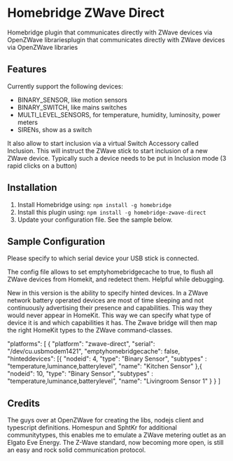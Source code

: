# Homebridge ZWave Direct

Homebridge plugin that communicates directly with ZWave devices via OpenZWave librariesplugin that communicates directly with ZWave devices via OpenZWave libraries

## Features
Currently support the following devices:
- BINARY_SENSOR, like motion sensors
- BINARY_SWITCH, like mains switches
- MULTI_LEVEL_SENSORS, for temperature, humidity, luminosity, power meters
- SIRENs, show as a switch

It also allow to start inclusion via a virtual Switch Accessory called Inclusion. This will instruct the ZWave stick to start inclusion of a new ZWave device. Typically such a device needs to be put in Inclusion mode (3 rapid clicks on a button)

## Installation

1. Install Homebridge using: `npm install -g homebridge`
2. Install this plugin using: `npm install -g homebridge-zwave-direct`
3. Update your configuration file. See the sample below.

## Sample Configuration

Please specify to which serial device your USB stick is connected.

The config file allows to set emptyhomebridgecache to true, to flush all ZWave devices from Homekit, and redetect them. Helpful while debugging.

New in this version is the ability to specify hinted devices. In a ZWave network battery operated devices are most of time sleeping and not continuously advertising their presence and capabilities. This way they would never appear in HomeKit. This way we can specify what type of device it is and which capabilities it has. The Zwave bridge will then map the right HomeKit types to the ZWave command-classes. 

"platforms": [
    {
      "platform": "zwave-direct",
      "serial": "/dev/cu.usbmodem1421",
      "emptyhomebridgecache": false,
      "hinteddevices": [{
        "nodeid": 4,
        "type": "Binary Sensor",
        "subtypes" : "temperature,luminance,batterylevel",
        "name": "Kitchen Sensor"
      },{
        "nodeid": 10,
        "type": "Binary Sensor",
        "subtypes" : "temperature,luminance,batterylevel",
        "name": "Livingroom Sensor 1"
      }
    }
]

## Credits
The guys over at OpenZWave for creating the libs, nodejs client and typescript definitions.
Homespun and SphtKr for additional communitytypes, this enables me to emulate a ZWave metering outlet as an Elgato Eve Energy. 
The Z-Wave standard, now becoming more open, is still an easy and rock solid communication protocol.